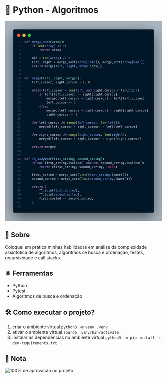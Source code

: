 # 🐍 Python - Algoritmos

![Project](./project.png)

## 📘 Sobre

Coloquei em prática minhas habilidades em análise da complexidade assintótica de algoritmos, algoritmos de busca e ordenação, testes, recursividade e call stacks.

## ⚛️ Ferramentas

- Python
- Pytest
- Algoritmos de busca e ordenação

## 🛠️ Como executar o projeto?

1. criar o ambiente virtual
```python3 -m venv .venv```
2. ativar o ambiente virtual
```source .venv/bin/activate```
3. instalar as dependências no ambiente virtual
```python3 -m pip install -r dev-requirements.txt```

## 📝 Nota

![100% de aprovação no projeto](./grade.png)
